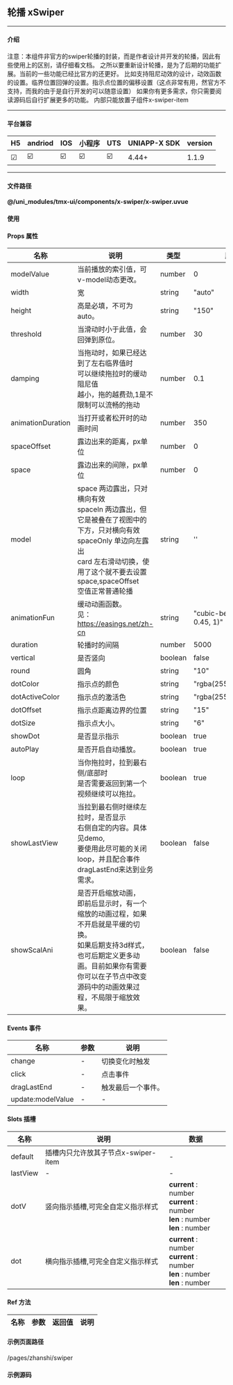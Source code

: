
## 轮播 xSwiper

***

#### 介绍

注意：本组件非官方的swiper轮播的封装，而是作者设计并开发的轮播，因此有些使用上的区别，请仔细看文档。
之所以要重新设计轮播，是为了后期的功能扩展。当前的一些功能已经比官方的还更好。
比如支持阻尼动效的设计，动效函数的设置。临界位置回弹的设置。指示点位置的偏移设置（这点非常有用，然官方不支持，而我的由于是自行开发的可以随意设置）
如果你有更多需求，你只需要阅读源码后自行扩展更多的功能。
内部只能放置子组件x-swiper-item

***

#### 平台兼容

| H5 | andriod | IOS | 小程序 | UTS | UNIAPP-X SDK | version |
| --- | --- | --- | --- | --- | --- | --- |
| ☑ | ☑️ | ☑️ | ☑️ | ☑️ | 4.44+ | 1.1.9 |

***

#### 文件路径

**@/uni_modules/tmx-ui/components/x-swiper/x-swiper.uvue**

#### 使用

<x-swiper></x-swiper>

#### Props 属性

| 名称 | 说明 | 类型 | 默认值 |
| ------ | ---- | ---- | ---- |
| modelValue | 当前播放的索引值，可v-model动态更改。 | number | 0 |
| width | 宽 | string | "auto" |
| height | 高是必填，不可为auto。 | string | "150" |
| threshold | 当滑动时小于此值，会回弹到原位。 | number | 30 |
| damping | 当拖动时，如果已经达到了左右临界值时<br>可以继续拖拉时的缓动阻尼值<br>越小，拖的越费劲,1是不限制可以流畅的拖动 | number | 0.1 |
| animationDuration | 当打开或者松开时的动画时间 | number | 350 |
| spaceOffset | 露边出来的距离，px单位 | number | 0 |
| space | 露边出来的间隙，px单位 | number | 0 |
| model | space 两边露出，只对横向有效<br>spaceIn 两边露出，但它是被叠在了视图中的下方，只对横向有效<br>spaceOnly 单边向左露出<br>card 左右滑动切换，使用了这个就不要去设置space,spaceOffset<br>空值正常普通轮播 | string | '' |
| animationFun | 缓动动画函数。<br>见：https://easings.net/zh-cn | string | "cubic-bezier(0, 0.55, 0.45, 1)" |
| duration | 轮播时的间隔 | number | 5000 |
| vertical | 是否竖向 | boolean | false |
| round | 圆角 | string | "10" |
| dotColor | 指示点的颜色 | string | "rgba(255,255,255,0.5)" |
| dotActiveColor | 指示点的激活色 | string | "rgba(255,255,255,1)" |
| dotOffset | 指示点距离边界的位置 | string | "15" |
| dotSize | 指示点大小。 | string | "6" |
| showDot | 是否显示指示 | boolean | true |
| autoPlay | 是否开启自动播放。 | boolean | true |
| loop | 当你拖拉时，拉到最右侧/底部时<br>是否需要返回到第一个视频继续可以拖拉。 | boolean | true |
| showLastView | 当拉到最右侧时继续左拉时，是否显示<br>右侧自定的内容。具体见demo,<br>要使用此尽可能的关闭loop，并且配合事件dragLastEnd来达到业务需求。 | boolean | false |
| showScalAni | 是否开启缩放动画，<br>即前后显示时，有一个缩放的动画过程，如果不开启就是平缓的切换。<br>如果后期支持3d样式，也可后期定义更多动画。目前如果你有需要<br>你可以在子节点中改变源码中的动画效果过程，不局限于缩放效果。 | boolean | false |



#### Events 事件

| 名称 | 参数 | 说明 |
| ------ | ---- | ---- |
| change | - | 切换变化时触发 |
| click | - | 点击事件 |
| dragLastEnd | - | 触发最后一个事件。 |
| update:modelValue | - | - |


#### Slots 插槽

| 名称 | 说明 | 数据 |
| ------ | ---- | ---- |
| default | 插槽内只允许放其子节点x-swiper-item | - |
| lastView | - | - |
| dotV | 竖向指示插槽,可完全自定义指示样式 | **current** : number<br>**current** : number<br>**len** : number<br>**len** : number<br> |
| dot | 横向指示插槽,可完全自定义指示样式 | **current** : number<br>**current** : number<br>**len** : number<br>**len** : number<br> |


#### Ref 方法

| 名称 | 参数 | 返回值 | 说明 |
| ------ | ---- | ---- | ---- |


#### 示例页面路径

/pages/zhanshi/swiper

#### 示例源码

<template>
	<!-- #ifdef APP -->
	<scroll-view style="flex:1">
	<!-- #endif -->
	<!-- #ifdef MP-WEIXIN -->
	<page-meta :page-style="`background-color:${xThemeConfigBgColor}`">
		<navigation-bar :background-color="xThemeConfigNavBgColor" :front-color="xThemeConfigNavFontColor"></navigation-bar>
	</page-meta>
	<!-- #endif -->
	
		<x-sheet>
			<x-text font-size="18" class=" text-weight-b mb-8">轮播 Swiper</x-text>
			<x-text  color="#999999" >注意：本组件非官方的swiper轮播封装，而是作者设计并开发的轮播,后续拓展更为自由</x-text>
		</x-sheet>

		<x-sheet>
			<x-text font-size="18" class=" text-weight-b">横向</x-text>
			<x-text  class="mb-16" color="#999999" >拉到最后一个继续向左拉会有惊喜！！！</x-text>
			<x-swiper v-model="activeIndex" :loop="false" :showLastView="true"  height="150" :autoPlay="true" >
				<x-swiper-item  v-for="(item,index) in list" :order="index" :key="index">
					<x-image @click="clicktest(index)" :preview="false" height="150" :src="item.image"></x-image>
				</x-swiper-item>
			</x-swiper>
			<x-text font-size="18" class=" text-weight-b my-16">纵向</x-text>
			<x-swiper v-model="activeIndex" :vertical="true" height="150" :autoPlay="true" >
				<x-swiper-item  v-for="(item,index) in list" :order="index" :key="index">
					<x-image @click="clicktest(index)" :preview="false" height="150" :src="item.image"></x-image>
				</x-swiper-item>
			</x-swiper>
			
		</x-sheet>
		<x-sheet>
			<x-text font-size="18" class=" text-weight-b ">单边向左边露出</x-text>
		</x-sheet>
		<x-sheet>
			<x-swiper @change="change" height="150" :space="5" model="spaceOnly" :spaceOffset="20" :autoPlay="true" >
				<x-swiper-item v-for="(item,index) in 4" :order="index" :key="index">
					<x-image :preview="false"   height="150" :src="`https://store.tmui.design/api_v2/public/random_picture?random=12${index}73`"></x-image>
				</x-swiper-item>
				
			</x-swiper>
		
		</x-sheet>
		<x-sheet>
			<x-text font-size="18" class=" text-weight-b ">两边露出</x-text>
		</x-sheet>
		<x-sheet>
			<x-swiper  :modelValue="1" height="150" :space="10" width="325" model="space" :spaceOffset="25" :autoPlay="false" >
				<x-swiper-item v-for="(item,index) in 5" :order="index" :key="index">
					<x-image :preview="false"  width="325"  height="150" :src="`https://store.tmui.design/api_v2/public/random_picture?random=12${index}3`"></x-image>
				</x-swiper-item>
				
			</x-swiper>
		</x-sheet>
		<x-sheet>
			<x-text font-size="18" class=" text-weight-b ">向里堆叠</x-text>
		</x-sheet>
		<x-sheet>
			<x-swiper :modelValue="1" height="150" :space="10" model="spaceIn" :spaceOffset="25" :autoPlay="false" >
				<x-swiper-item v-for="(item,index) in 5" :order="index" :key="index">
					<x-image :preview="false"   height="150" :src="`https://store.tmui.design/api_v2/public/random_picture?random=12${index}3`"></x-image>
				</x-swiper-item>
				
			</x-swiper>
		</x-sheet>
		
		<x-sheet>
			<x-text font-size="18" class=" text-weight-b mb-8">自定义插槽指示</x-text>
			<x-text  color="#999999" >如果你想了解如何自定义,请参考示例修改，插槽中已经返回了你所需参数。可以随意制作你想要样式</x-text>
		</x-sheet>
		<x-sheet>
			<x-swiper  height="150":autoPlay="true" >
				
				<x-swiper-item v-for="(item,index) in 5" :order="index" :key="index">
					<x-image :preview="false"   height="150" :src="`https://store.tmui.design/api_v2/public/random_picture?random=12${index}3`"></x-image>
				</x-swiper-item>
				
				<template #dot="{current,len}">
					<view class="flex flex-row flex-center">
						<view v-for="(item,index) in (len as number)" :key="index"
						class="dotTest mx-5 round-16 flex flex-row flex-center" 
						:style="{backgroundColor:current==index?'rgb(0, 115, 255)':'rgba(255,255,255,0.5)'}">
							<text :style="{color:current==index?'white':'rgba(255,255,255,1)',fontSize:'9px'}">{{index+1}}</text>
						</view>
					</view>
				</template>
			</x-swiper>
		</x-sheet>
		
	
	<!-- #ifdef APP -->
	</scroll-view>
	<!-- #endif -->
</template>

<script>
	type itemType = {
		image:string,
		title:string
	}
	export default {
		data() {
			return {
				testCount:5,
				activeIndex:0,
				list:[] as itemType[]
			};
		},
		onLoad(){
			let t=  this
			setTimeout(function() {
				t.list = [
					{image:'https://store.tmui.design/api_v2/public/random_picture?random=12',title:"1"} as itemType,
					{image:'https://store.tmui.design/api_v2/public/random_picture?random=162',title:"1"} as itemType,
					{image:'https://store.tmui.design/api_v2/public/random_picture?random=962',title:"1"} as itemType,
					{image:'https://store.tmui.design/api_v2/public/random_picture?random=962',title:"1"} as itemType,
					{image:'https://store.tmui.design/api_v2/public/random_picture?random=962',title:"1"} as itemType,
				] as itemType[]
			
			}, 1000);
		},
		methods:{
			change(page:number){
				console.log('change',page,'***')
			},
			clicktest(page:number){
				let t = this;
				console.log('click',page,'+++')
				// uni.previewImage({
				// 	current:t.list[page].image,
				// 	urls:t.list.map((el:itemType):string=>el.image)
				// })
				
			}
		}
	}
</script>

<style lang="scss">
.dotTest{
	width:16px;
	height:16px;
}
</style>
		
